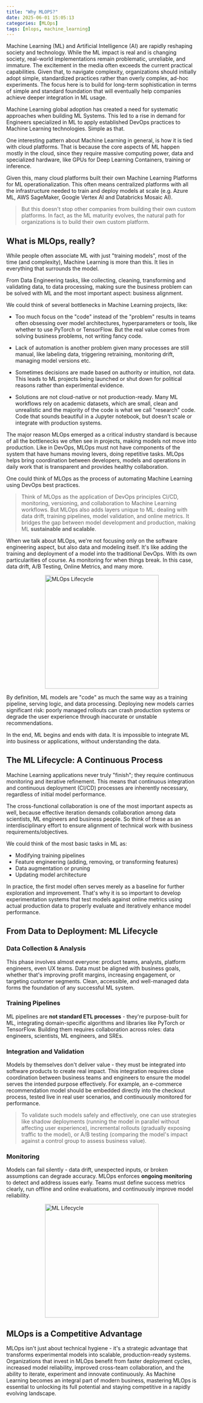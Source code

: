 ```yaml
--- 
title: "Why MLOPS?"
date: 2025-06-01 15:05:13 
categories: [MLOps] 
tags: [mlops, machine_learning] 
--- 
```


Machine Learning (ML) and Artificial Intelligence (AI) are rapidly reshaping society and technology. While the ML impact is real and is changing society, real-world implementations remain problematic, unreliable, and immature. The excitement in the media often exceeds the current practical capabilities. Given that, to navigate complexity, organizations should initially adopt simple, standardized practices rather than overly complex, ad-hoc experiments. The focus here is to build for long-term sophistication in terms of simple and standard foundation that will eventually help companies achieve deeper integration in ML usage.

Machine Learning global adoption has created a need for systematic approaches when building ML Systems. This led to a rise in demand for Engineers specialized in ML to apply established DevOps practices to Machine Learning technologies. Simple as that.

One interesting pattern about Machine Learning in general, is how it is tied with cloud platforms. That is because the core aspects of ML happen mostly in the cloud, since they require massive computing power, data and specialized hardware, like GPUs for Deep Learning Containers, training or inference.

Given this, many cloud platforms built their own Machine Learning Platforms for ML operationalization. This often means centralized platforms with all the infrastructure needed to train and deploy models at scale (e.g. Azure ML, AWS SageMaker, Google Vertex AI and Databricks Mosaic AI).

> But this doesn't stop other companies from building their own custom platforms. In fact, as the ML maturity evolves, the natural path for organizations is to build their own custom platform.

## What is MLOps, really?

While people often associate ML with just "training models", most of the time (and complexity), Machine Learning is more than this. It lies in everything that surrounds the model.

From Data Engineering tasks, like collecting, cleaning, transforming and validating data, to data processing, making sure the business problem can be solved with ML and the most important aspect: business alignment.

We could think of several bottlenecks in Machine Learning projects, like:

- Too much focus on the "code" instead of the "problem" results in teams often obsessing over model architectures, hyperparameters or tools, like whether to use PyTorch or TensorFlow. But the real value comes from solving business problems, not writing fancy code.

- Lack of automation is another problem given many processes are still manual, like labeling data, triggering retraining, monitoring drift, managing model versions etc.

- Sometimes decisions are made based on authority or intuition, not data. This leads to ML projects being launched or shut down for political reasons rather than experimental evidence.

- Solutions are not cloud-native or not production-ready. Many ML workflows rely on academic datasets, which are small, clean and unrealistic and the majority of the code is what we call "research" code. Code that sounds beautiful in a Jupyter notebook, but doesn't scale or integrate with production systems.

The major reason MLOps emerged as a critical industry standard is because of all the bottlenecks we often see in projects, making models not move into production. Like in DevOps, MLOps must not have components of the system that have humans moving levers, doing repetitive tasks. MLOps helps bring coordination between developers, models and operations in daily work that is transparent and provides healthy collaboration.

One could think of MLOps as the process of automating Machine Learning using DevOps best practices.

> Think of MLOps as the application of DevOps principles CI/CD, monitoring, versioning, and collaboration to Machine Learning workflows. But MLOps also adds layers unique to ML: dealing with data drift, training pipelines, model validation, and online metrics. It bridges the gap between model development and production, making ML **sustainable and scalable**.

When we talk about MLOps, we're not focusing only on the software engineering aspect, but also data and modeling itself. It's like adding the training and deployment of a model into the traditional DevOps. With its own particularities of course. As monitoring for when things break. In this case, data drift, A/B Testing, Online Metrics, and many more.
<p>
    <img src="/assets/images/2025-06-01-why-mlops-matter/mlops_lifecycle.png" width="300px" alt="MLOps Lifecycle" style="display: block; margin: 0 auto;" />
</p>

By definition, ML models are "code" as much the same way as a training pipeline, serving logic, and data processing. Deploying new models carries significant risk: poorly managed rollouts can crash production systems or degrade the user experience through inaccurate or unstable recommendations.

In the end, ML begins and ends with data. It is impossible to integrate ML into business or applications, without understanding the data.

## The ML Lifecycle: A Continuous Process

Machine Learning applications never truly "finish"; they require continuous monitoring and iterative refinement. This means that continuous integration and continuous deployment (CI/CD) processes are inherently necessary, regardless of initial model performance.

The cross-functional collaboration is one of the most important aspects as well, because effective iteration demands collaboration among data scientists, ML engineers and business people. So think of these as an interdisciplinary effort to ensure alignment of technical work with business requirements/objectives.

We could think of the most basic tasks in ML as:

* Modifying training pipelines
* Feature engineering (adding, removing, or transforming features)
* Data augmentation or pruning
* Updating model architecture

In practice, the first model often serves merely as a baseline for further exploration and improvement. That's why it is so important to develop experimentation systems that test models against online metrics using actual production data to properly evaluate and iteratively enhance model performance.


## From Data to Deployment: ML Lifecycle

### **Data Collection & Analysis**

This phase involves almost everyone: product teams, analysts, platform engineers, even UX teams. Data must be aligned with business goals, whether that's improving profit margins, increasing engagement, or targeting customer segments. Clean, accessible, and well-managed data forms the foundation of any successful ML system.

### **Training Pipelines**

ML pipelines are **not standard ETL processes** - they're purpose-built for ML, integrating domain-specific algorithms and libraries like PyTorch or TensorFlow. Building them requires collaboration across roles: data engineers, scientists, ML engineers, and SREs.

### **Integration and Validation**

Models by themselves don't deliver value - they must be integrated into software products to create real impact. This integration requires close coordination between business teams and engineers to ensure the model serves the intended purpose effectively. For example, an e-commerce recommendation model should be embedded directly into the checkout process, tested live in real user scenarios, and continuously monitored for performance.

> To validate such models safely and effectively, one can use strategies like shadow deployments (running the model in parallel without affecting user experience), incremental rollouts (gradually exposing traffic to the model), or A/B testing (comparing the model's impact against a control group to assess business value).

### **Monitoring**

Models can fail silently - data drift, unexpected inputs, or broken assumptions can degrade accuracy. MLOps enforces **ongoing monitoring** to detect and address issues early. Teams must define success metrics clearly, run offline and online evaluations, and continuously improve model reliability.

<p>
    <img src="/assets/images/2025-06-01-why-mlops-matter/ml_lifecycle.png" width="300px" alt="ML Lifecycle" style="display: block; margin: 0 auto;" />
</p>

## MLOps is a Competitive Advantage

MLOps isn't just about technical hygiene - it's a strategic advantage that transforms experimental models into scalable, production-ready systems. Organizations that invest in MLOps benefit from faster deployment cycles, increased model reliability, improved cross-team collaboration, and the ability to iterate, experiment and innovate continuously. As Machine Learning becomes an integral part of modern business, mastering MLOps is essential to unlocking its full potential and staying competitive in a rapidly evolving landscape.